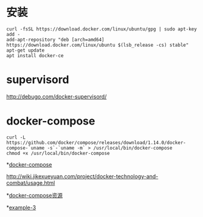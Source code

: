 # 安装
    curl -fsSL https://download.docker.com/linux/ubuntu/gpg | sudo apt-key add -
    add-apt-repository "deb [arch=amd64] https://download.docker.com/linux/ubuntu $(lsb_release -cs) stable"
    apt-get update
    apt install docker-ce
    
# supervisord
http://debugo.com/docker-supervisord/

# docker-compose

    curl -L https://github.com/docker/compose/releases/download/1.14.0/docker-compose-`uname -s`-`uname -m` > /usr/local/bin/docker-compose
    chmod +x /usr/local/bin/docker-compose

*[docker-compose](https://linux.cn/article-8746-1.html)

http://wiki.jikexueyuan.com/project/docker-technology-and-combat/usage.html

*[docker-compose资源](https://github.com/yeasy/docker-compose-files)

*[example-3](http://blog.csdn.net/yl_1314/article/details/53761049)



